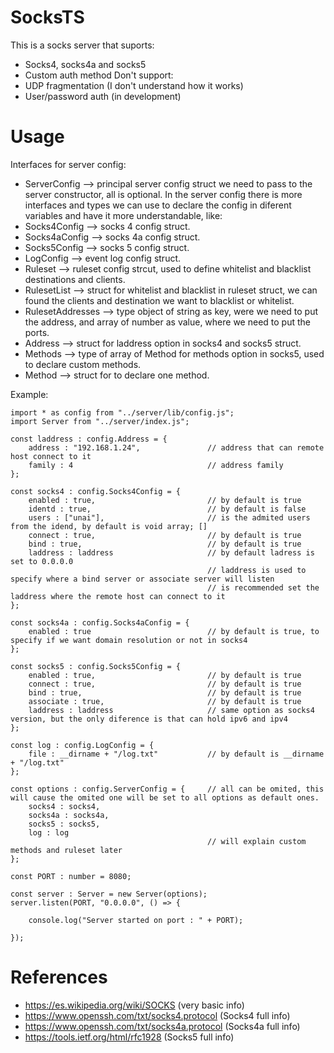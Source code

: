 # SocksTS

This is a socks server that suports:
  - Socks4, socks4a and socks5
  - Custom auth method
Don't support:
  - UDP fragmentation (I don't understand how it works)
  - User/password auth (in development)
  
# Usage

Interfaces for server config:
  - ServerConfig --> principal server config struct we need to pass to the server constructor, all is optional.
In the server config there is more interfaces and types we can use to declare the config in diferent variables and have it more understandable, like:
  - Socks4Config --> socks 4 config struct.
  - Socks4aConfig --> socks 4a config struct.
  - Socks5Config --> socks 5 config struct.
  - LogConfig --> event log config struct.
  - Ruleset --> ruleset config strcut, used to define whitelist and blacklist destinations and clients.
  - RulesetList --> struct for whitelist and blacklist in ruleset struct, we can found the clients and destination we want to blacklist or whitelist.
  - RulesetAddresses --> type object of string as key, were we need to put the address, and array of number as value, where we need to put the ports. 
  - Address --> struct for laddress option in socks4 and socks5 struct.
  - Methods --> type of array of Method for methods option in socks5, used to declare custom methods.
  - Method --> struct for to declare one method.


Example:

```
import * as config from "../server/lib/config.js";
import Server from "../server/index.js";

const laddress : config.Address = {
    address : "192.168.1.24",               // address that can remote host connect to it
    family : 4                              // address family
};

const socks4 : config.Socks4Config = {
    enabled : true,                         // by default is true
    identd : true,                          // by default is false
    users : ["unai"],                       // is the admited users from the idend, by default is void array; []
    connect : true,                         // by default is true
    bind : true,                            // by default is true
    laddress : laddress                     // by default ladress is set to 0.0.0.0 
                                            // laddress is used to specify where a bind server or associate server will listen
                                            // is recommended set the laddress where the remote host can connect to it
};

const socks4a : config.Socks4aConfig = {
    enabled : true                          // by default is true, to specify if we want domain resolution or not in socks4
};

const socks5 : config.Socks5Config = {
    enabled : true,                         // by default is true
    connect : true,                         // by default is true
    bind : true,                            // by default is true
    associate : true,                       // by default is true
    laddress : laddress                     // same option as socks4 version, but the only diference is that can hold ipv6 and ipv4
};                                          

const log : config.LogConfig = {
    file : __dirname + "/log.txt"           // by default is __dirname + "/log.txt"
};

const options : config.ServerConfig = {     // all can be omited, this will cause the omited one will be set to all options as default ones.
    socks4 : socks4,                        
    socks4a : socks4a,
    socks5 : socks5,
    log : log
                                            // will explain custom methods and ruleset later
};

const PORT : number = 8080;

const server : Server = new Server(options);
server.listen(PORT, "0.0.0.0", () => {

    console.log("Server started on port : " + PORT);

});
```

# References
- https://es.wikipedia.org/wiki/SOCKS (very basic info)
- https://www.openssh.com/txt/socks4.protocol (Socks4 full info)
- https://www.openssh.com/txt/socks4a.protocol (Socks4a full info)
- https://tools.ietf.org/html/rfc1928 (Socks5 full info)


